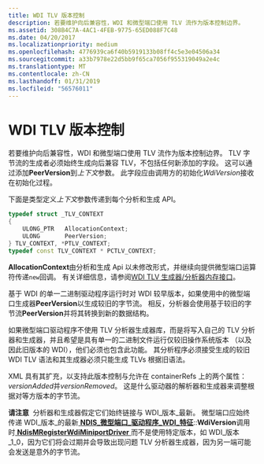 ```yaml
---
title: WDI TLV 版本控制
description: 若要维护向后兼容性，WDI 和微型端口使用 TLV 流作为版本控制边界。
ms.assetid: 308B4C7A-4AC1-4FEB-9775-65ED088F7C48
ms.date: 04/20/2017
ms.localizationpriority: medium
ms.openlocfilehash: 4776939ca6f40b5919133b08ff4c5e3e04506a34
ms.sourcegitcommit: a33b7978e22d5bb9f65ca7056f955319049a2e4c
ms.translationtype: MT
ms.contentlocale: zh-CN
ms.lasthandoff: 01/31/2019
ms.locfileid: "56576011"
---
```

# <a name="wdi-tlv-versioning"></a>WDI TLV 版本控制


若要维护向后兼容性，WDI 和微型端口使用 TLV 流作为版本控制边界。 TLV 字节流的生成者必须始终生成向后兼容 TLV，不包括任何新添加的字段。 这可以通过添加**PeerVersion**到*上下文*参数。 此字段应由调用方的初始化*WdiVersion*接收在初始化过程。

下面是类型定义*上下文*参数传递到每个分析和生成 API。

```C++
typedef struct _TLV_CONTEXT
{
    ULONG_PTR   AllocationContext;
    ULONG       PeerVersion;
} TLV_CONTEXT, *PTLV_CONTEXT;
typedef const TLV_CONTEXT * PCTLV_CONTEXT;
```

**AllocationContext**由分析和生成 Api 以未修改形式，并继续向提供微型端口运算符传递`new`回调。 有关详细信息，请参阅[WDI TLV 生成器/分析器内存接口](wdi-tlv-generator-parser-memory-interface.md)。

基于 WDI 的单一二进制驱动程序运行时对 WDI 较早版本，如果使用中的微型端口生成器**PeerVersion**以生成较旧的字节流。 相反，分析器会使用基于较旧的字节流**PeerVersion**并将其转换到新的数据结构。

如果微型端口驱动程序不使用 TLV 分析器生成器库，而是将写入自己的 TLV 分析器和生成器，并且希望是具有单一的二进制文件运行仅较旧操作系统版本 （以及因此旧版本的 WDI），他们必须也包含此功能。 其分析程序必须接受生成的较旧 WDI TLV 语法和其生成器必须只能生成 TLVs 根据旧语法。

XML 具有其扩充，以支持此版本控制与允许在 containerRefs 上的两个属性： *versionAdded*并*versionRemoved*。 这是什么驱动器的解析器和生成器来调整根据对等方版本的字节流。

**请注意**  分析器和生成器假定它们始终链接与 WDI\_版本\_最新。 微型端口应始终传递 WDI\_版本\_的最新[ **NDIS\_微型端口\_驱动程序\_WDI\_特征**](https://msdn.microsoft.com/library/windows/hardware/mt297617)::**WdiVersion**调用时[ **NdisMRegisterWdiMiniportDriver** ](https://msdn.microsoft.com/library/windows/hardware/mt297596)而不是使用特定版本，如 WDI\_版本\_1\_0，因为它们将会过期并会导致出现问题 TLV 分析器生成器，因为另一端可能会发送是意外的字节流。

 

 

 





